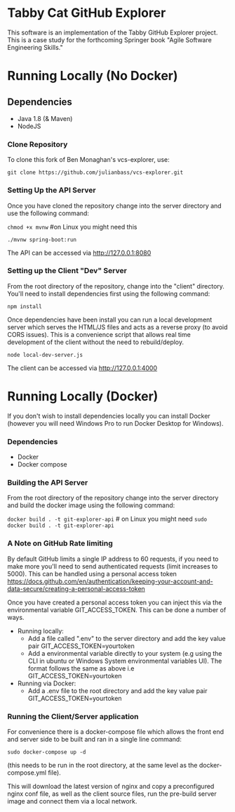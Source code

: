 # Tabby Cat GitHub Explorer
This software is an implementation of the Tabby GitHub Explorer project. This is a case study for the forthcoming Springer book "Agile Software Engineering Skills."


# Running Locally (No Docker)

## Dependencies

- Java 1.8 (& Maven)
- NodeJS

### Clone Repository
To clone this fork of Ben Monaghan's vcs-explorer, use:

`git clone https://github.com/julianbass/vcs-explorer.git` 

### Setting Up the API Server

Once you have cloned the repository change into the server directory and use the following command:

`chmod +x mvnw` #on Linux you might need this

`./mvnw spring-boot:run`

The API can be accessed via http://127.0.0.1:8080

### Setting up the Client "Dev" Server

From the root directory of the repository, change into the "client" directory. You'll need to install dependencies first using the following command:

`npm install`

Once dependencies have been install you can run a local development server which serves the HTML/JS files and acts as a reverse proxy (to avoid CORS issues). This is a convenience script that allows real time development of the client without the need to rebuild/deploy. 

`node local-dev-server.js`

The client can be accessed via http://127.0.0.1:4000


# Running Locally (Docker)

If you don't wish to install dependencies locally you can install Docker (however you will need Windows Pro to run Docker Desktop for Windows). 

### Dependencies

- Docker 
- Docker compose

### Building the API Server

From the root directory of the repository change into the server directory and build the docker image using the following command:

`docker build . -t git-explorer-api` # on Linux you might need `sudo docker build . -t git-explorer-api`


### A Note on GitHub Rate limiting

By default GitHub limits a single IP address to 60 requests, if you need to make more you'll need to send authenticated requests (limit increases to 5000). This can be handled using a personal access token https://docs.github.com/en/authentication/keeping-your-account-and-data-secure/creating-a-personal-access-token 

Once you have created a personal access token you can inject this via the environmental variable GIT_ACCESS_TOKEN. This can be done a number of ways. 

- Running locally:
    - Add a file called ".env" to the server directory and add the key value pair GIT_ACCESS_TOKEN=yourtoken
    - Add a environmental variable directly to your system (e.g using the CLI in ubuntu or Windows System environmental variables UI). The format follows the same as above i.e GIT_ACCESS_TOKEN=yourtoken
- Running via Docker:
    - Add a .env file to the root directory and add the key value pair GIT_ACCESS_TOKEN=yourtoken


### Running the Client/Server application

For convenience there is a docker-compose file which allows the front end and server side to be built and ran in a single line command:

`sudo docker-compose up -d`

(this needs to be run in the root directory, at the same level as the docker-compose.yml file).

This will download the latest version of nginx and copy a preconfigured nginx conf file, as well as the client source files, run the pre-build server image and connect them via a local network.



